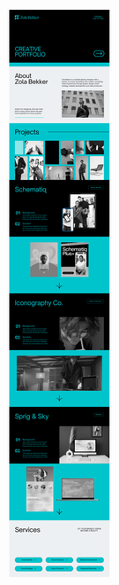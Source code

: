 ![template](https://raw.githubusercontent.com/ShriIraCatalog/resources-two/refs/heads/master/2025/04/20/20250420202802.png)
